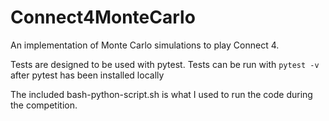 # Connect4MonteCarlo
An implementation of Monte Carlo simulations to play Connect 4.

Tests are designed to be used with pytest. Tests can be run with ```pytest -v``` after pytest has been installed locally

The included bash-python-script.sh is what I used to run the code during the competition.
